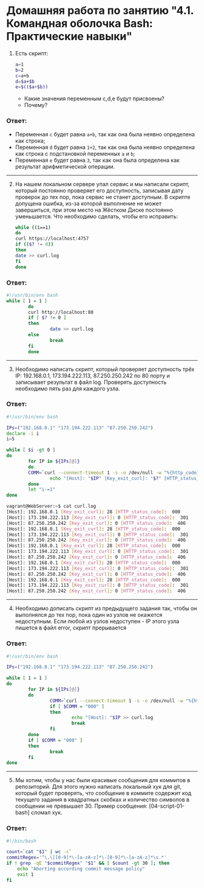 Домашняя работа по занятию "4.1. Командная оболочка Bash: Практические навыки"
==

1. Есть скрипт:
	```bash
	a=1
	b=2
	c=a+b
	d=$a+$b
	e=$(($a+$b))
	```
	* Какие значения переменным c,d,e будут присвоены?
	* Почему?
   
<h3>Ответ:</h3>

- Переменная `c` будет равна `a+b`, так как она была неявно определена как строка;
- Переменная `d` будет равна `1+2`, так как она была неявно определена как строка с подстановкой переменных `a` и `b`;
- Переменная `e` будет равна `3`, так как она была определена как результат арифметической операции.

---

2. На нашем локальном сервере упал сервис и мы написали скрипт, который постоянно проверяет его доступность, записывая
   дату проверок до тех пор, пока сервис не станет доступным. В скрипте допущена ошибка, из-за которой выполнение не
   может завершиться, при этом место на Жёстком Диске постоянно уменьшается. Что необходимо сделать, чтобы его исправить:
	```bash
	while ((1==1)
	do
	curl https://localhost:4757
	if (($? != 0))
	then
	date >> curl.log
	fi
	done
	```

<h3>Ответ:</h3>

````bash
#!/usr/bin/env bash
while [ 1 = 1 ]
        do
        curl http://localhost:80
        if [ $? != 0 ]
        then
                date >> curl.log
        else
                break
        fi
        done
````

---

3. Необходимо написать скрипт, который проверяет доступность трёх IP: 192.168.0.1, 173.194.222.113, 87.250.250.242 по 80
   порту и записывает результат в файл log. Проверять доступность необходимо пять раз для каждого узла.

<h3>Ответ:</h3>

````bash
#!/usr/bin/env bash

IPs=("192.168.0.1" "173.194.222.113" "87.250.250.242")
declare -i i
i=5

while [ $i -gt 0 ]
do
        for IP in ${IPs[@]}
        do
		COMM=`curl --connect-timeout 1 -s -o /dev/null -w "%{http_code}" $IP`
                echo "[Host]: "$IP" [Key_exit_curl]: "$?" [HTTP_status_code]: " $COMM  >> curl.log
        done
        let "i-=1"
done

vagrant@WebServer:~$ cat curl.log
[Host]: 192.168.0.1 [Key_exit_curl]: 28 [HTTP_status_code]:  000
[Host]: 173.194.222.113 [Key_exit_curl]: 0 [HTTP_status_code]:  301
[Host]: 87.250.250.242 [Key_exit_curl]: 0 [HTTP_status_code]:  406
[Host]: 192.168.0.1 [Key_exit_curl]: 28 [HTTP_status_code]:  000
[Host]: 173.194.222.113 [Key_exit_curl]: 0 [HTTP_status_code]:  301
[Host]: 87.250.250.242 [Key_exit_curl]: 0 [HTTP_status_code]:  406
[Host]: 192.168.0.1 [Key_exit_curl]: 28 [HTTP_status_code]:  000
[Host]: 173.194.222.113 [Key_exit_curl]: 0 [HTTP_status_code]:  301
[Host]: 87.250.250.242 [Key_exit_curl]: 0 [HTTP_status_code]:  406
[Host]: 192.168.0.1 [Key_exit_curl]: 28 [HTTP_status_code]:  000
[Host]: 173.194.222.113 [Key_exit_curl]: 0 [HTTP_status_code]:  301
[Host]: 87.250.250.242 [Key_exit_curl]: 0 [HTTP_status_code]:  406
[Host]: 192.168.0.1 [Key_exit_curl]: 28 [HTTP_status_code]:  000
[Host]: 173.194.222.113 [Key_exit_curl]: 0 [HTTP_status_code]:  301
[Host]: 87.250.250.242 [Key_exit_curl]: 0 [HTTP_status_code]:  406
````

---

4. Необходимо дописать скрипт из предыдущего задания так, чтобы он выполнялся до тех пор, пока один из узлов не окажется
   недоступным. Если любой из узлов недоступен - IP этого узла пишется в файл error, скрипт прерывается

<h3>Ответ:</h3>

````bash
#!/usr/bin/env bash

IPs=("192.168.0.1" "173.194.222.113" "87.250.250.242")

while [ 1 = 1 ]
do
        for IP in ${IPs[@]}
        do
                COMM=`curl --connect-timeout 1 -s -o /dev/null -w "%{http_code}" $IP`
                if [ $COMM = "000" ] 
                then
                        echo "[Host]: "$IP >> curl.log
                        break
                fi
        done
        if [ $COMM = "000" ] 
        then
                break
        fi
done
````

---

5. Мы хотим, чтобы у нас были красивые сообщения для коммитов в репозиторий. Для этого нужно написать локальный хук для
   git, который будет проверять, что сообщение в коммите содержит код текущего задания в квадратных скобках и количество
   символов в сообщении не превышает 30. Пример сообщения: \[04-script-01-bash\] сломал хук.
   
<h3>Ответ:</h3>

````bash
#!/bin/bash

count=`cat "$1" | wc -c`
commitRegex='^\.\[[0-9]*\-[a-zA-z]*\-[0-9]*\-[a-zA-z]*\s.*'
if ! grep -qE "$commitRegex" "$1" && [ $count -gt 30 ]; then
    echo "Aborting according commit message policy"
    exit 1
fi
````